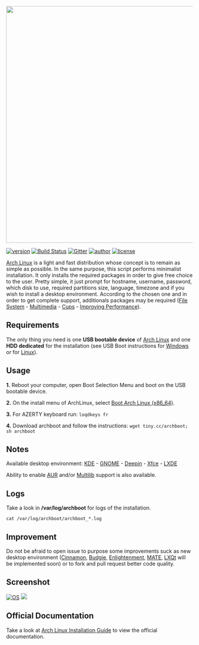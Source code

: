 <a href="https://grm34.github.io/archboot/">
  <img src="https://raw.githubusercontent.com/grm34/archboot/master/img/archboot.png" width="640">
</a>

[![version](https://img.shields.io/badge/archboot-v2.7.4-blue.svg)](https://github.com/grm34/archboot/releases) [![Build Status](https://travis-ci.org/grm34/archboot.svg?branch=master)](https://travis-ci.org/grm34/archboot) [![Gitter](https://badges.gitter.im/grm34/archboot.svg)](https://gitter.im/grm34/archboot?utm_source=badge&utm_medium=badge&utm_campaign=pr-badge) [![author](https://img.shields.io/badge/author-grm34-red.svg)](https://github.com/grm34) [![license](https://img.shields.io/badge/license-Apache%202.0-blue.svg)](https://github.com/grm34/archboot/blob/master/LICENSE)

[Arch Linux](https://www.archlinux.org/) is a light and fast distribution whose concept is to remain as simple as possible. In the same purpose, this script performs minimalist installation. It only installs the required packages in order to give free choice to the user. Pretty simple, it just prompt for hostname, username, password, which disk to use, required partitions size, language, timezone and if you wish to install a desktop environment. According to the chosen one and in order to get complete support, additionals packages may be required ([File System](https://wiki.archlinux.org/index.php/file_systems) - [Multimedia](https://wiki.archlinux.org/index.php/List_of_applications/Multimedia) - [Cups](https://wiki.archlinux.org/index.php/CUPS) - [Improving Performance](https://wiki.archlinux.org/index.php/improving_performance)).

## Requirements

The only thing you need is one **USB bootable device** of [Arch Linux](http://mir.archlinux.fr/iso/latest) and one **HDD dedicated** for the installation (see USB Boot instructions for [Windows](https://rufus.akeo.ie/?locale=fr_FR) or for [Linux](https://debian-facile.org/doc:install:usb-boot)).

## Usage

**1.** Reboot your computer, open Boot Selection Menu and boot on the USB bootable device.

**2.** On the install menu of ArchLinux, select [Boot Arch Linux (x86_64)](https://raw.githubusercontent.com/grm34/archboot/master/img/archlinux.png).

**3.** For AZERTY keyboard run: `loqdkeys fr`

**4.** Download archboot and follow the instructions: `wget tiny.cc/archboot; sh archboot`

## Notes

Available desktop environment: [KDE](https://wiki.archlinux.org/index.php/KDE) - [GNOME](https://wiki.archlinux.org/index.php/GNOME) - [Deepin](https://wiki.archlinux.org/index.php/Deepin_Desktop_Environment) - [Xfce](https://wiki.archlinux.org/index.php/xfce) - [LXDE](https://wiki.archlinux.org/index.php/LXDE)

Ability to enable [AUR](https://wiki.archlinux.org/index.php/Arch_User_Repository) and/or [Multilib](https://wiki.archlinux.org/index.php/multilib) support is also available.

## Logs

Take a look in **/var/log/archboot** for logs of the installation.

`cat /var/log/archboot/archboot_*.log`

## Improvement

Do not be afraid to open issue to purpose some improvements suck as new desktop environment ([Cinnamon](https://wiki.archlinux.org/index.php/cinnamon#Starting_Cinnamon), [Budgie](https://wiki.archlinux.org/index.php/Budgie_Desktop), [Enlightenment](https://wiki.archlinux.org/index.php/Enlightenment), [MATE](https://wiki.archlinux.org/index.php/MATE), [LXQt](https://wiki.archlinux.org/index.php/LXQt) will be implemented soon) or to fork and pull request better code quality.

## Screenshot

[![OS](https://img.shields.io/badge/Archlinux-Deepin-blue.svg)](https://raw.githubusercontent.com/grm34/archboot/master/img/screenshot.png)
![](https://raw.githubusercontent.com/grm34/archboot/master/img/screenshot.png)

## Official Documentation

Take a look at [Arch Linux Installation Guide](https://wiki.archlinux.org/index.php/Installation_guide) to view the official documentation.
